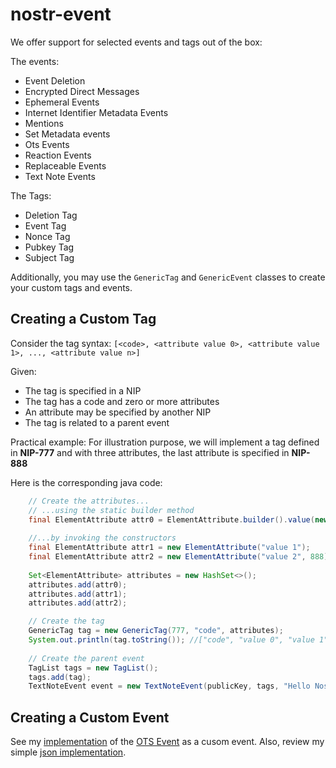 # nostr-event

We offer support for selected events and tags out of the box:

The events:
- Event Deletion
- Encrypted Direct Messages
- Ephemeral Events
- Internet Identifier Metadata Events
- Mentions
- Set Metadata events
- Ots Events
- Reaction Events
- Replaceable Events
- Text Note Events

The Tags:
- Deletion Tag
- Event Tag
- Nonce Tag
- Pubkey Tag
- Subject Tag

Additionally, you may use the `GenericTag` and `GenericEvent` classes to create your custom tags and events.

## Creating a Custom Tag
Consider the tag syntax:
`[<code>, <attribute value 0>, <attribute value 1>, ..., <attribute value n>]`

Given:
- The tag is specified in a NIP
- The tag has a code and zero or more attributes
- An attribute may be specified by another NIP
- The tag is related to a parent event

Practical example:
For illustration purpose, we will implement a tag defined in **NIP-777** and with three attributes, the last attribute is specified in **NIP-888**

Here is the corresponding java code:

```java
    // Create the attributes...
    // ...using the static builder method
    final ElementAttribute attr0 = ElementAttribute.builder().value(new StringValue("value 0")).build();
    
    //...by invoking the constructors
    final ElementAttribute attr1 = new ElementAttribute("value 1");
    final ElementAttribute attr2 = new ElementAttribute("value 2", 888);;                        
    
    Set<ElementAttribute> attributes = new HashSet<>();
    attributes.add(attr0);
    attributes.add(attr1);
    attributes.add(attr2);

    // Create the tag
    GenericTag tag = new GenericTag(777, "code", attributes);
    System.out.println(tag.toString()); //["code", "value 0", "value 1", "value 2"]
    
    // Create the parent event
    TagList tags = new TagList();
    tags.add(tag);
    TextNoteEvent event = new TextNoteEvent(publicKey, tags, "Hello Nostr!");
```

## Creating a Custom Event

See my [implementation](https://github.com/tcheeric/nostr-java/blob/main/nostr-event/src/main/java/nostr/event/impl/OtsEvent.java) of the [OTS Event](https://github.com/nostr-protocol/nips/blob/master/03.md) as a cusom event.
Also, review my simple [json implementation](https://github.com/tcheeric/nostr-java/tree/0bd9a8858705e5d39ab34706ea23a584f5dfc9b6/nostr-json).